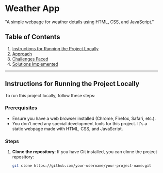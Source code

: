 # Weather App

"A simple webpage for weather details using HTML, CSS, and JavaScript."

## Table of Contents
1. [Instructions for Running the Project Locally](#instructions-for-running-the-project-locally)
2. [Approach](#approach)
3. [Challenges Faced](#challenges-faced)
4. [Solutions Implemented](#solutions-implemented)

---

## Instructions for Running the Project Locally

To run this project locally, follow these steps:

### Prerequisites

- Ensure you have a web browser installed (Chrome, Firefox, Safari, etc.).
- You don't need any special development tools for this project. It's a static webpage made with HTML, CSS, and JavaScript.

### Steps

1. **Clone the repository**:
   If you have Git installed, you can clone the project repository:

   ```bash
   git clone https://github.com/your-username/your-project-name.git
